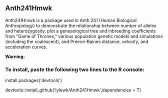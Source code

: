 <h2>Anth241Hmwk</h2>
  
Anth241Hmwk is a package used in Anth 241 (Human Biological Anthropology) to demonstrate
the relationship between number of alleles and heterozygosity, plot a geneaological tree and
inbreeding coefficients from "Game of Thrones," various population genetic models and simulations
(including the coalescent), and Preece-Baines distance, velocity, and acceleration curves.

<b>Warning:</b>

<h3>To install, paste the following two lines to the R console:</h3>
install.packages('devtools')

devtools::install_github('lylewk/Anth241Hmwk',dependencies = T)
